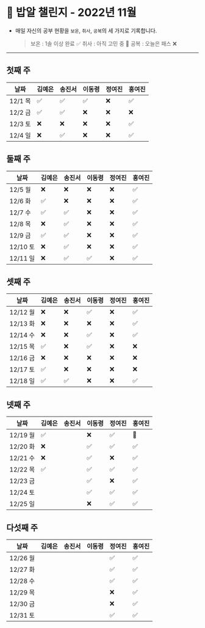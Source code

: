 # 🍚 밥알 챌린지 - 2022년 11월
- 매일 자신의 공부 현황을 `보온`, `취사`, `공복`의 세 가지로 기록합니다.
    
    > 보온 : 1솔 이상 완료 ✅
    취사 : 아직 고민 중 🤔
    공복 : 오늘은 패스 ❌
---

## 첫째 주
**날짜**|김예은|송진서|이동령|정여진|홍여진
---|---|---|---|---|---
12/1 목|✅|✅|✅|❌|✅
12/2 금|✅|✅|❌|❌|❌
12/3 토|❌|❌|❌|❌|✅
12/4 일|❌|✅|❌|❌|✅


## 둘째 주
**날짜**|김예은|송진서|이동령|정여진|홍여진
---|---|---|---|---|---
12/5 월|❌|❌|❌|❌|✅
12/6 화|✅|❌|❌|❌|✅
12/7 수|✅|✅|❌|❌|✅
12/8 목|❌|✅|❌|❌|✅
12/9 금|✅|✅|❌|❌|✅
12/10 토|❌|✅|❌|❌|✅
12/11 일|❌|✅|✅|❌|✅


## 셋째 주
**날짜**|김예은|송진서|이동령|정여진|홍여진
---|---|---|---|---|---
12/12 월|❌|❌|✅|❌|✅
12/13 화|❌|❌|❌|❌|✅
12/14 수|❌|❌|✅|❌|✅
12/15 목|✅|❌|✅|❌|❌
12/16 금|❌|❌|❌|❌|❌
12/17 토|✅|❌|❌|❌|❌
12/18 일|✅|✅|❌|❌|✅


## 넷째 주
**날짜**|김예은|송진서|이동령|정여진|홍여진
---|---|---|---|---|---
12/19 월|✅| |❌|✅|🤔
12/20 화|❌ | |✅|✅|✅
12/21 수|❌ | |✅|❌|✅
12/22 목|✅ | |✅|✅|✅
12/23 금| | |✅|❌|✅
12/24 토| | |✅|✅|✅
12/25 일| | |❌|✅|✅

## 다섯째 주
**날짜**|김예은|송진서|이동령|정여진|홍여진
---|---|---|---|---|---
12/26 월| | | |✅| ✅
12/27 화| | | |✅|✅
12/28 수| | | |✅|✅
12/29 목| | | |❌|✅
12/30 금| | | |❌|✅
12/31 토| | | |✅|✅
